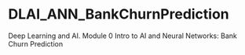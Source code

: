 # DLAI_ANN_BankChurnPrediction
Deep Learning and AI. Module 0 Intro to AI and Neural Networks: Bank Churn Prediction
